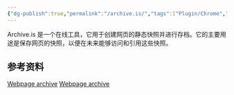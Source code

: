 ```yaml
---
{"dg-publish":true,"permalink":"/archive.is/","tags":["Plugin/Chrome","网页快照"],"noteIcon":""}
---
```


Archive.is 是一个在线工具，它用于创建网页的静态快照并进行存档。它的主要用途是保存网页的快照，以便在未来能够访问和引用这些快照。




## 参考资料
[Webpage archive](https://archive.is/)
[Webpage archive](https://archive.md/)

